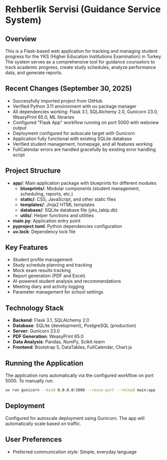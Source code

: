# Rehberlik Servisi (Guidance Service System)

## Overview
This is a Flask-based web application for tracking and managing student progress for the YKS (Higher Education Institutions Examination) in Turkey. The system serves as a comprehensive tool for guidance counselors to track academic progress, create study schedules, analyze performance data, and generate reports.

## Recent Changes (September 30, 2025)
- Successfully imported project from GitHub
- Verified Python 3.11 environment with uv package manager
- All dependencies working: Flask 3.1, SQLAlchemy 2.0, Gunicorn 23.0, WeasyPrint 65.0, ML libraries
- Configured "Flask App" workflow running on port 5000 with webview output
- Deployment configured for autoscale target with Gunicorn
- Application fully functional with existing SQLite database
- Verified student management, homepage, and all features working
- FullCalendar errors are handled gracefully by existing error handling script

## Project Structure
- **app/**: Main application package with blueprints for different modules
  - **blueprints/**: Modular components (student management, scheduling, reports, etc.)
  - **static/**: CSS, JavaScript, and other static files
  - **templates/**: Jinja2 HTML templates
  - **database/**: SQLite database file (yks_takip.db)
  - **utils/**: Helper functions and utilities
- **main.py**: Application entry point
- **pyproject.toml**: Python dependencies configuration
- **uv.lock**: Dependency lock file

## Key Features
- Student profile management
- Study schedule planning and tracking
- Mock exam results tracking
- Report generation (PDF and Excel)
- AI-powered student analysis and recommendations
- Meeting diary and activity logging
- Parameter management for school settings

## Technology Stack
- **Backend**: Flask 3.1, SQLAlchemy 2.0
- **Database**: SQLite (development), PostgreSQL (production)
- **Server**: Gunicorn 23.0
- **PDF Generation**: WeasyPrint 65.0
- **Data Analysis**: Pandas, NumPy, Scikit-learn
- **Frontend**: Bootstrap 5, DataTables, FullCalendar, Chart.js

## Running the Application
The application runs automatically via the configured workflow on port 5000. To manually run:
```bash
uv run gunicorn --bind 0.0.0.0:5000 --reuse-port --reload main:app
```

## Deployment
Configured for autoscale deployment using Gunicorn. The app will automatically scale based on traffic.

## User Preferences
- Preferred communication style: Simple, everyday language
